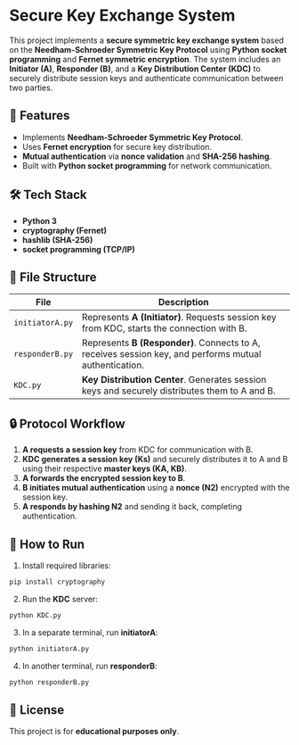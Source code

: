 # Secure Key Exchange System

This project implements a **secure symmetric key exchange system** based on the **Needham-Schroeder Symmetric Key Protocol** using **Python socket programming** and **Fernet symmetric encryption**. The system includes an **Initiator (A)**, **Responder (B)**, and a **Key Distribution Center (KDC)** to securely distribute session keys and authenticate communication between two parties.

## 🚀 **Features**

- Implements **Needham-Schroeder Symmetric Key Protocol**.  
- Uses **Fernet encryption** for secure key distribution.  
- **Mutual authentication** via **nonce validation** and **SHA-256 hashing**.  
- Built with **Python socket programming** for network communication.

## 🛠 **Tech Stack**

- **Python 3**  
- **cryptography (Fernet)**  
- **hashlib (SHA-256)**  
- **socket programming (TCP/IP)**

## 📂 **File Structure**

| **File**           | **Description**                                      |
|--------------------|------------------------------------------------------|
| `initiatorA.py`    | Represents **A (Initiator)**. Requests session key from KDC, starts the connection with B. |
| `responderB.py`    | Represents **B (Responder)**. Connects to A, receives session key, and performs mutual authentication. |
| `KDC.py`           | **Key Distribution Center**. Generates session keys and securely distributes them to A and B. |

## 🔒 **Protocol Workflow**

1. **A requests a session key** from KDC for communication with B.  
2. **KDC generates a session key (Ks)** and securely distributes it to A and B using their respective **master keys (KA, KB)**.  
3. **A forwards the encrypted session key to B**.  
4. **B initiates mutual authentication** using a **nonce (N2)** encrypted with the session key.  
5. **A responds by hashing N2** and sending it back, completing authentication.

## 🔧 **How to Run**

1. Install required libraries:

```bash
pip install cryptography
```

2. Run the **KDC** server:

```bash
python KDC.py
```

3. In a separate terminal, run **initiatorA**:

```bash
python initiatorA.py
```

4. In another terminal, run **responderB**:

```bash
python responderB.py
```

## 📜 **License**

This project is for **educational purposes only**.

